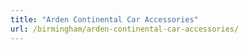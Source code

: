 ```yaml
---
title: "Arden Continental Car Accessories"
url: /birmingham/arden-continental-car-accessories/
---
```

